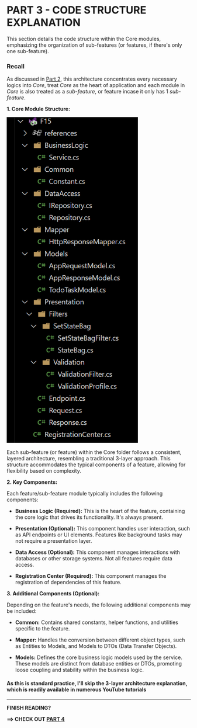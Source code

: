 # PART 3 - CODE STRUCTURE EXPLANATION

This section details the code structure within the Core modules, emphasizing the organization of sub-features (or features, if there's only one sub-feature).

### Recall

As discussed in [Part 2](./Part2.md), this architecture concentrates every necessary logics into _Core_, treat _Core_ as the heart of application and each module in _Core_ is also treated as a _sub-feature_, or feature incase it only has 1 _sub-feature_.

**1. Core Module Structure:**

![Feature Code Structure](../../Images/Feature_Code_Structure.png)

Each sub-feature (or feature) within the Core folder follows a consistent, layered architecture, resembling a traditional 3-layer approach. This structure accommodates the typical components of a feature, allowing for flexibility based on complexity.

**2. Key Components:**

Each feature/sub-feature module typically includes the following components:

- **Business Logic (Required):** This is the heart of the feature, containing the core logic that drives its functionality. It's always present.

- **Presentation (Optional):** This component handles user interaction, such as API endpoints or UI elements. Features like background tasks may not require a presentation layer.

- **Data Access (Optional):** This component manages interactions with databases or other storage systems. Not all features require data access.

- **Registration Center (Required):** This component manages the registration of dependencies of this feature.

**3. Additional Components (Optional):**

Depending on the feature's needs, the following additional components may be included:

- **Common:** Contains shared constants, helper functions, and utilities specific to the feature.

- **Mapper:** Handles the conversion between different object types, such as Entities to Models, and Models to DTOs (Data Transfer Objects).

- **Models:** Defines the core business logic models used by the service. These models are distinct from database entities or DTOs, promoting loose coupling and stability within the business logic.

#### As this is standard practice, I'll skip the 3-layer architecture explanation, which is readily available in numerous YouTube tutorials

---

**FINISH READING?**

**==> CHECK OUT [PART 4](Part4.md)**
